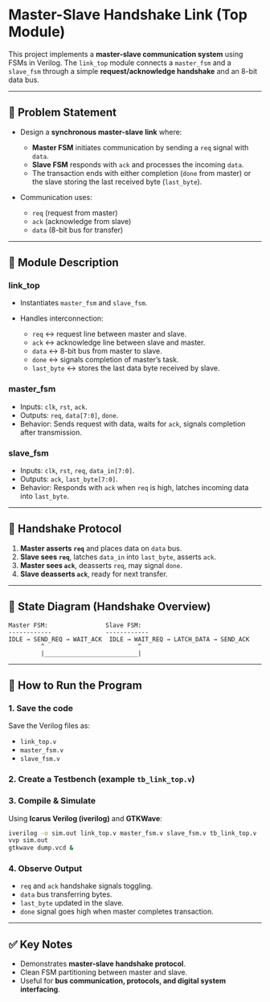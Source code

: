 # Master-Slave Handshake Link (Top Module)

This project implements a **master-slave communication system** using FSMs in Verilog. The `link_top` module connects a `master_fsm` and a `slave_fsm` through a simple **request/acknowledge handshake** and an 8-bit data bus.

---

## 🔹 Problem Statement

* Design a **synchronous master-slave link** where:

  * **Master FSM** initiates communication by sending a `req` signal with `data`.
  * **Slave FSM** responds with `ack` and processes the incoming `data`.
  * The transaction ends with either completion (`done` from master) or the slave storing the last received byte (`last_byte`).
* Communication uses:

  * `req` (request from master)
  * `ack` (acknowledge from slave)
  * `data` (8-bit bus for transfer)

---

## 🔹 Module Description

### **link\_top**

* Instantiates `master_fsm` and `slave_fsm`.
* Handles interconnection:

  * `req` ↔ request line between master and slave.
  * `ack` ↔ acknowledge line between slave and master.
  * `data` ↔ 8-bit bus from master to slave.
  * `done` ↔ signals completion of master’s task.
  * `last_byte` ↔ stores the last data byte received by slave.

### **master\_fsm**

* Inputs: `clk`, `rst`, `ack`.
* Outputs: `req`, `data[7:0]`, `done`.
* Behavior: Sends request with data, waits for `ack`, signals completion after transmission.

### **slave\_fsm**

* Inputs: `clk`, `rst`, `req`, `data_in[7:0]`.
* Outputs: `ack`, `last_byte[7:0]`.
* Behavior: Responds with `ack` when `req` is high, latches incoming data into `last_byte`.

---

## 🔹 Handshake Protocol

1. **Master asserts `req`** and places data on `data` bus.
2. **Slave sees `req`**, latches `data_in` into `last_byte`, asserts `ack`.
3. **Master sees `ack`**, deasserts `req`, may signal `done`.
4. **Slave deasserts `ack`**, ready for next transfer.

---

## 🔹 State Diagram (Handshake Overview)

```
Master FSM:                Slave FSM:
------------               ------------
IDLE → SEND_REQ → WAIT_ACK  IDLE → WAIT_REQ → LATCH_DATA → SEND_ACK
         ^                          ^
         |__________________________|
```

---

## 🔹 How to Run the Program

### 1. Save the code

Save the Verilog files as:

* `link_top.v`
* `master_fsm.v`
* `slave_fsm.v`

### 2. Create a Testbench (example `tb_link_top.v`)

### 3. Compile & Simulate

Using **Icarus Verilog (iverilog)** and **GTKWave**:

```bash
iverilog -o sim.out link_top.v master_fsm.v slave_fsm.v tb_link_top.v
vvp sim.out
gtkwave dump.vcd &
```

### 4. Observe Output

* `req` and `ack` handshake signals toggling.
* `data` bus transferring bytes.
* `last_byte` updated in the slave.
* `done` signal goes high when master completes transaction.

---

## ✅ Key Notes

* Demonstrates **master-slave handshake protocol**.
* Clean FSM partitioning between master and slave.
* Useful for **bus communication, protocols, and digital system interfacing**.